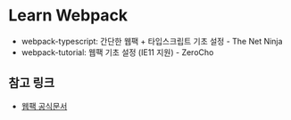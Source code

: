 # Learn Webpack

- webpack-typescript: 간단한 웹팩 + 타입스크립트 기초 설정 - The Net Ninja
- webpack-tutorial: 웹팩 기초 설정 (IE11 지원) - ZeroCho

## 참고 링크

- [웹팩 공식문서](https://webpack.js.org)
